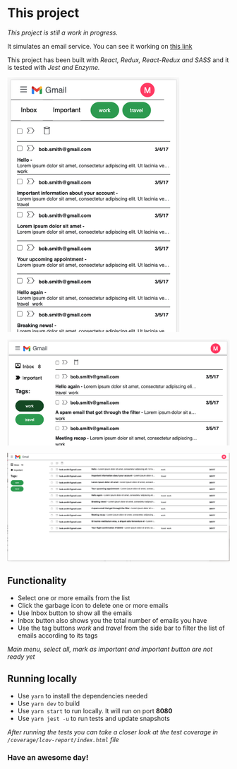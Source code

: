# This project
*This project is still a work in progress.*

It simulates an email service.
You can see it working on [this link](https://melskywalker.github.io/ui-exercise/public)

This project has been built with *React, Redux, React-Redux and SASS* and it is tested with *Jest and Enzyme.*

![mobile](./public/assets/mobile.png)

![tablet](./public/assets/tablet.png)

![desktop](./public/assets/desktop.png)

## Functionality
- Select one or more emails from the list
- Click the garbage icon to delete one or more emails
- Use Inbox button to show all the emails
- Inbox button also shows you the total number of emails you have
- Use the tag buttons *work* and *travel* from the side bar to filter the list of emails according to its tags

*Main menu, select all, mark as important and important button are not ready yet*

## Running locally
- Use `yarn` to install the dependencies needed
- Use `yarn dev` to build
- Use `yarn start` to run locally. It will run on port **8080**
- Use `yarn jest -u` to run tests and update snapshots

*After running the tests you can take a closer look at the test coverage in `/coverage/lcov-report/index.html` file*

### Have an awesome day!
